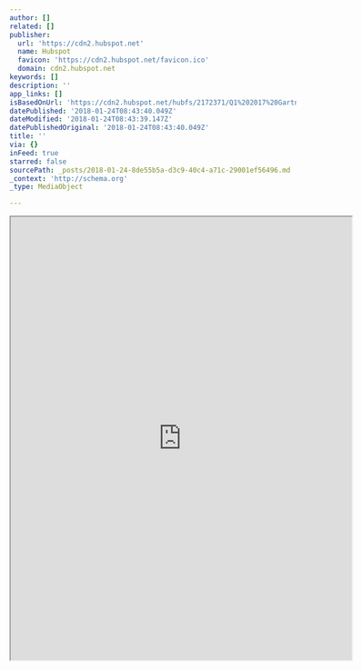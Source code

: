 ```yaml
---
author: []
related: []
publisher:
  url: 'https://cdn2.hubspot.net'
  name: Hubspot
  favicon: 'https://cdn2.hubspot.net/favicon.ico'
  domain: cdn2.hubspot.net
keywords: []
description: ''
app_links: []
isBasedOnUrl: 'https://cdn2.hubspot.net/hubfs/2172371/Q1%202017%20Gartner.pdf?t=149626062'
datePublished: '2018-01-24T08:43:40.049Z'
dateModified: '2018-01-24T08:43:39.147Z'
datePublishedOriginal: '2018-01-24T08:43:40.049Z'
title: ''
via: {}
inFeed: true
starred: false
sourcePath: _posts/2018-01-24-8de55b5a-d3c9-40c4-a71c-29001ef56496.md
_context: 'http://schema.org'
_type: MediaObject

---
```

<iframe src="https://drive.google.com/viewerng/viewer?url=https%3A//cdn2.hubspot.net/hubfs/2172371/Q1%25202017%2520Gartner.pdf%3Ft%3D149626062&amp;embedded=true" width="600" height="780" style=""></iframe>